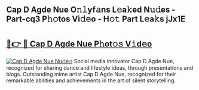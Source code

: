 ## Cap D Agde Nue O𝚗𝚕yf𝚊ns L𝚎a𝚔ed N𝚞𝚍es - Part-cq3 P𝚑𝚘tos Vi𝚍𝚎o - H𝚘𝚝 Part L𝚎a𝚔s jJx1E

# <h2><a href="http://kfdgkc.oniu.top/?m=Cap+D+Agde+Nue">🔗👉 🔴 Cap D Agde Nue P𝚑ot𝚘𝚜 V𝚒d𝚎o</a></h2>

[![Cap D Agde Nue Nu𝚍e𝚜](https://i.imgur.com/0qMVB7G.gif)](http://kfdgkc.oniu.top/?m=Cap+D+Agde+Nue)
Social media innovator Cap D Agde Nue, recognized for sharing dance and lifestyle ideas, through presentations and blogs. Outstanding mime artist Cap D Agde Nue, recognized for their remarkable abilities and achievements in the art of silent storytelling.  
